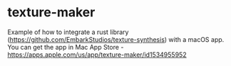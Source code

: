# texture-maker

Example of how to integrate a rust library (https://github.com/EmbarkStudios/texture-synthesis) with a macOS app.
You can get the app in Mac App Store - https://apps.apple.com/us/app/texture-maker/id1534955952
